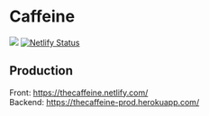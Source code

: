 # Caffeine

![](https://github.com/theruziev/caffeine/workflows/Caffeine%20workflow/badge.svg)
[![Netlify Status](https://api.netlify.com/api/v1/badges/883cc0a7-c3f1-4e43-97df-5fccedbfde85/deploy-status)](https://app.netlify.com/sites/thecaffeine/deploys)
## Production 

Front: https://thecaffeine.netlify.com/ <br>
Backend: https://thecaffeine-prod.herokuapp.com/ 